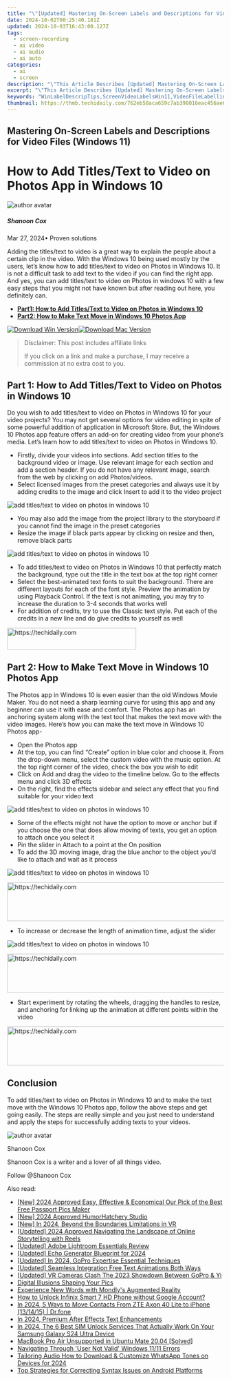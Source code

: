 ```yaml
---
title: "\"[Updated] Mastering On-Screen Labels and Descriptions for Video Files (Windows 11)\""
date: 2024-10-02T00:25:40.181Z
updated: 2024-10-03T16:43:00.127Z
tags: 
  - screen-recording
  - ai video
  - ai audio
  - ai auto
categories: 
  - ai
  - screen
description: "\"This Article Describes [Updated] Mastering On-Screen Labels and Descriptions for Video Files (Windows 11)\""
excerpt: "\"This Article Describes [Updated] Mastering On-Screen Labels and Descriptions for Video Files (Windows 11)\""
keywords: "WinLabelDescripTips,ScreenVideoLabelsWin11,VideoFileLabellingW11,Windows11ScreenDescGuide,LabelDescrW11Videos,OnscreenVidDescriptionsWin11,VideoDescribeWin11Tips"
thumbnail: https://thmb.techidaily.com/762eb58aca659c7ab398016eac456ae67d371642f3000355e426b137b3698ca6.jpg
---
```


## Mastering On-Screen Labels and Descriptions for Video Files (Windows 11)

# How to Add Titles/Text to Video on Photos App in Windows 10

![author avatar](https://images.wondershare.com/filmora/article-images/shannon-cox.jpg)

##### Shanoon Cox

 Mar 27, 2024• Proven solutions

Adding the titles/text to video is a great way to explain the people about a certain clip in the video. With the Windows 10 being used mostly by the users, let’s know how to add titles/text to video on Photos in Windows 10\. It is not a difficult task to add text to the video if you can find the right app. And yes, you can add titles/text to video on Photos in windows 10 with a few easy steps that you might not have known but after reading out here, you definitely can.

* [**Part1: How to Add Titles/Text to Video on Photos in Windows 10**](#part1)
* [**Part2: How to Make Text Move in Windows 10 Photos App**](#part2)

[![Download Win Version](https://images.wondershare.com/filmora/guide/download-btn-win.jpg)](https://tools.techidaily.com/wondershare/filmora/download/)[![Download Mac Version](https://images.wondershare.com/filmora/guide/download-btn-mac.jpg)](https://tools.techidaily.com/wondershare/filmora/download/)

>  Disclaimer: This post includes affiliate links
>
>  If you click on a link and make a purchase, I may receive a commission at no extra cost to you.
>

## Part 1: How to Add Titles/Text to Video on Photos in Windows 10

Do you wish to add titles/text to video on Photos in Windows 10 for your video projects? You may not get several options for video editing in spite of some powerful addition of application in Microsoft Store. But, the Windows 10 Photos app feature offers an add-on for creating video from your phone’s media. Let’s learn how to add titles/text to video on Photos in Windows 10.

* Firstly, divide your videos into sections. Add section titles to the background video or image. Use relevant image for each section and add a section header. If you do not have any relevant image, search from the web by clicking on add Photos/videos.
* Select licensed images from the preset categories and always use it by adding credits to the image and click Insert to add it to the video project

![add titles/text to video on photos in windows 10](https://images.wondershare.com/filmora/article-images/add-text-photos-app.jpg)

* You may also add the image from the project library to the storyboard if you cannot find the image in the preset categories
* Resize the image if black parts appear by clicking on resize and then, remove black parts

![add titles/text to video on photos in windows 10](https://images.wondershare.com/filmora/article-images/resize-photos-app.jpg)

* To add titles/text to video on Photos in Windows 10 that perfectly match the background, type out the title in the text box at the top right corner
* Select the best-animated text fonts to suit the background. There are different layouts for each of the font style. Preview the animation by using Playback Control. If the text is not animating, you may try to increase the duration to 3-4 seconds that works well
* For addition of credits, try to use the Classic text style. Put each of the credits in a new line and do give credits to yourself as well

<!-- affiliate ads begin -->
<a href="https://25home.pxf.io/c/5597632/2148642/16836" target="_top" id="2148642">
  <img src="//a.impactradius-go.com/display-ad/16836-2148642" border="0" alt="https://techidaily.com" width="300" height="50"/>
</a>
<img height="0" width="0" src="https://25home.pxf.io/i/5597632/2148642/16836" style="position:absolute;visibility:hidden;" border="0" />
<!-- affiliate ads end -->

## Part 2: How to Make Text Move in Windows 10 Photos App

The Photos app in Windows 10 is even easier than the old Windows Movie Maker. You do not need a sharp learning curve for using this app and any beginner can use it with ease and comfort. The Photos app has an anchoring system along with the text tool that makes the text move with the video images. Here’s how you can make the text move in Windows 10 Photos app-

* Open the Photos app
* At the top, you can find “Create” option in blue color and choose it. From the drop-down menu, select the custom video with the music option. At the top right corner of the video, check the box you wish to edit
* Click on Add and drag the video to the timeline below. Go to the effects menu and click 3D effects
* On the right, find the effects sidebar and select any effect that you find suitable for your video text

![add titles/text to video on photos in windows 10](https://images.wondershare.com/filmora/article-images/effects-photos.jpg)

* Some of the effects might not have the option to move or anchor but if you choose the one that does allow moving of texts, you get an option to attach once you select it
* Pin the slider in Attach to a point at the On position
* To add the 3D moving image, drag the blue anchor to the object you’d like to attach and wait as it process

![add titles/text to video on photos in windows 10](https://images.wondershare.com/filmora/article-images/attach-effects-photos-min.jpg)

<!-- affiliate ads begin -->
<a href="https://ephamedtechinc.pxf.io/c/5597632/2137216/26400" target="_top" id="2137216">
  <img src="//a.impactradius-go.com/display-ad/26400-2137216" border="0" alt="https://techidaily.com" width="728" height="90"/>
</a>
<img height="0" width="0" src="https://ephamedtechinc.pxf.io/i/5597632/2137216/26400" style="position:absolute;visibility:hidden;" border="0" />
<!-- affiliate ads end -->

* To increase or decrease the length of animation time, adjust the slider

![add titles/text to video on photos in windows 10](https://images.wondershare.com/filmora/article-images/edit-text-photos.jpg)

<!-- affiliate ads begin -->
<a href="https://unicoeye.pxf.io/c/5597632/2134492/18498" target="_top" id="2134492">
  <img src="//a.impactradius-go.com/display-ad/18498-2134492" border="0" alt="https://techidaily.com" width="728" height="90"/>
</a>
<img height="0" width="0" src="https://unicoeye.pxf.io/i/5597632/2134492/18498" style="position:absolute;visibility:hidden;" border="0" />
<!-- affiliate ads end -->

* Start experiment by rotating the wheels, dragging the handles to resize, and anchoring for linking up the animation at different points within the video

<!-- affiliate ads begin -->
<a href="https://unicoeye.pxf.io/c/5597632/2134246/18498" target="_top" id="2134246">
  <img src="//a.impactradius-go.com/display-ad/18498-2134246" border="0" alt="https://techidaily.com" width="728" height="90"/>
</a>
<img height="0" width="0" src="https://unicoeye.pxf.io/i/5597632/2134246/18498" style="position:absolute;visibility:hidden;" border="0" />
<!-- affiliate ads end -->

## Conclusion

To add titles/text to video on Photos in Windows 10 and to make the text move with the Windows 10 Photos app, follow the above steps and get going easily. The steps are really simple and you just need to understand and apply the steps for successfully adding texts to your videos.

![author avatar](https://images.wondershare.com/filmora/article-images/shannon-cox.jpg)

Shanoon Cox

Shanoon Cox is a writer and a lover of all things video.

Follow @Shanoon Cox


<ins class="adsbygoogle"
     style="display:block"
     data-ad-format="autorelaxed"
     data-ad-client="ca-pub-7571918770474297"
     data-ad-slot="1223367746"></ins>



<ins class="adsbygoogle"
     style="display:block"
     data-ad-client="ca-pub-7571918770474297"
     data-ad-slot="8358498916"
     data-ad-format="auto"
     data-full-width-responsive="true"></ins>


<span class="atpl-alsoreadstyle">Also read:</span>
<div><ul>
<li><a href="https://fox-glue.techidaily.com/new-2024-approved-easy-effective-and-economical-our-pick-of-the-best-free-passport-pics-maker/"><u>[New] 2024 Approved Easy, Effective & Economical Our Pick of the Best Free Passport Pics Maker</u></a></li>
<li><a href="https://fox-glue.techidaily.com/new-2024-approved-humorhatchery-studio/"><u>[New] 2024 Approved HumorHatchery Studio</u></a></li>
<li><a href="https://fox-glue.techidaily.com/new-in-2024-beyond-the-boundaries-limitations-in-vr/"><u>[New] In 2024, Beyond the Boundaries Limitations in VR</u></a></li>
<li><a href="https://facebook-video-content.techidaily.com/updated-2024-approved-navigating-the-landscape-of-online-storytelling-with-reels/"><u>[Updated] 2024 Approved Navigating the Landscape of Online Storytelling with Reels</u></a></li>
<li><a href="https://fox-glue.techidaily.com/updated-adobe-lightroom-essentials-review/"><u>[Updated] Adobe Lightroom Essentials Review</u></a></li>
<li><a href="https://fox-glue.techidaily.com/updated-echo-generator-blueprint-for-2024/"><u>[Updated] Echo Generator Blueprint for 2024</u></a></li>
<li><a href="https://fox-glue.techidaily.com/updated-in-2024-gopro-expertise-essential-techniques/"><u>[Updated] In 2024, GoPro Expertise Essential Techniques</u></a></li>
<li><a href="https://fox-glue.techidaily.com/updated-seamless-integration-free-text-animations-both-ways/"><u>[Updated] Seamless Integration Free Text Animations Both Ways</u></a></li>
<li><a href="https://fox-glue.techidaily.com/updated-vr-cameras-clash-the-2023-showdown-between-gopro-and-yi/"><u>[Updated] VR Cameras Clash The 2023 Showdown Between GoPro & Yi</u></a></li>
<li><a href="https://extra-tips.techidaily.com/digital-illusions-shaping-your-pics/"><u>Digital Illusions Shaping Your Pics</u></a></li>
<li><a href="https://mondly-stories.techidaily.com/experience-new-words-with-mondlys-augmented-reality/"><u>Experience New Words with Mondly's Augmented Reality</u></a></li>
<li><a href="https://unlock-android.techidaily.com/how-to-unlock-infinix-smart-7-hd-phone-without-google-account-by-drfone-android/"><u>How to Unlock Infinix Smart 7 HD Phone without Google Account?</u></a></li>
<li><a href="https://android-transfer.techidaily.com/in-2024-5-ways-to-move-contacts-from-zte-axon-40-lite-to-iphone-131415-drfone-by-drfone-transfer-from-android-transfer-from-android/"><u>In 2024, 5 Ways to Move Contacts From ZTE Axon 40 Lite to iPhone (13/14/15) | Dr.fone</u></a></li>
<li><a href="https://extra-guidance.techidaily.com/in-2024-premium-after-effects-text-enhancements/"><u>In 2024, Premium After Effects Text Enhancements</u></a></li>
<li><a href="https://sim-unlock.techidaily.com/in-2024-the-6-best-sim-unlock-services-that-actually-work-on-your-samsung-galaxy-s24-ultra-device-by-drfone-android/"><u>In 2024, The 6 Best SIM Unlock Services That Actually Work On Your Samsung Galaxy S24 Ultra Device</u></a></li>
<li><a href="https://driver-error.techidaily.com/macbook-pro-air-unsupported-in-ubuntu-mate-2004-solved/"><u>MacBook Pro Air Unsupported in Ubuntu Mate 20.04 [Solved]</u></a></li>
<li><a href="https://windows11.techidaily.com/navigating-through-user-not-valid-windows-1111-errors/"><u>Navigating Through 'User Not Valid' Windows 11/11 Errors</u></a></li>
<li><a href="https://fox-glue.techidaily.com/tailoring-audio-how-to-download-and-customize-whatsapp-tones-on-devices-for-2024/"><u>Tailoring Audio How to Download & Customize WhatsApp Tones on Devices for 2024</u></a></li>
<li><a href="https://tech-renaissance.techidaily.com/top-strategies-for-correcting-syntax-issues-on-android-platforms/"><u>Top Strategies for Correcting Syntax Issues on Android Platforms</u></a></li>
</ul></div>

